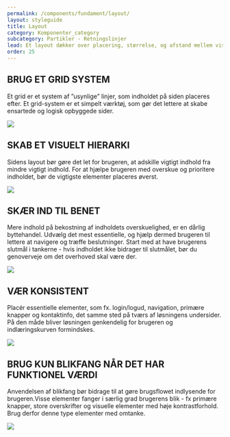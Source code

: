 ```yaml
---
permalink: /components/fundament/layout/
layout: styleguide
title: Layout
category: Komponenter_category
subcategory: Partikler - Retningslinjer
lead: Et layout dækker over placering, størrelse, og afstand mellem visuelle elementer på en side. Et godt layout er harmonisk, ensartet, logisk opbygget, og understøtter sidens interaktionsprincipper. Dette gør, at et godt layout både er behageligt for øjet og lettere for brugeren at scanne. 
order: 25
---
```



## BRUG ET GRID SYSTEM

Et grid er et system af ”usynlige” linjer, som indholdet på siden placeres efter. Et grid-system er et simpelt værktøj, som gør det lettere at skabe ensartede og logisk opbyggede sider.

<img src="{{ site.baseurl }}/img/retningslinjer/dodont.png">


## SKAB ET VISUELT HIERARKI 

Sidens layout bør gøre det let for brugeren, at adskille vigtigt indhold fra mindre vigtigt indhold.  For at hjælpe brugeren med overskue og prioritere indholdet, bør de vigtigste elementer placeres øverst. 

<img src="{{ site.baseurl }}/img/retningslinjer/dodont.png">


## SKÆR IND TIL BENET

Mere indhold på bekostning af indholdets overskuelighed, er en dårlig byttehandel. Udvælg det mest essentielle, og hjælp dermed brugeren til lettere at navigere og træffe beslutninger. Start med at have brugerens slutmål i tankerne - hvis indholdet ikke bidrager til slutmålet, bør du genoverveje om det overhoved skal være der.  

<img src="{{ site.baseurl }}/img/retningslinjer/dodont.png">


## VÆR KONSISTENT

Placér essentielle elementer, som fx. login/logud, navigation, primære knapper og kontaktinfo, det samme sted på tværs af løsningens undersider. På den måde bliver løsningen genkendelig for brugeren og indlæringskurven formindskes. 

<img src="{{ site.baseurl }}/img/retningslinjer/dodont.png">

## BRUG KUN BLIKFANG NÅR DET HAR FUNKTIONEL VÆRDI

Anvendelsen af blikfang bør bidrage til at gøre brugsflowet indlysende for brugeren.Visse elementer fanger i særlig grad brugerens blik - fx primære knapper, store overskrifter og visuelle elementer med høje kontrastforhold. Brug derfor denne type elementer med omtanke.

<img src="{{ site.baseurl }}/img/retningslinjer/dodont.png">

